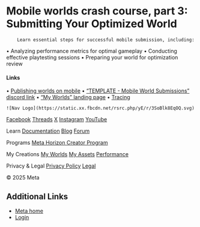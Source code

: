 # Mobile worlds crash course, part 3: Submitting Your Optimized World

        Learn essential steps for successful mobile submission, including:
• Analyzing performance metrics for optimal gameplay
• Conducting effective playtesting sessions
• Preparing your world for optimization review

  
#### Links


• [Publishing worlds on mobile](https://developers.meta.com/horizon-worlds/learn/documentation/create-for-web-and-mobile/publishing-worlds-on-mobile)
• [“TEMPLATE - Mobile World Submissions” discord link](https://discord.com/channels/953395096064253962/1288619590716358762/1288619590716358762)
• [“My Worlds” landing page](https://horizon.meta.com/creator/worlds_all/?utm_source=horizon_cross_screen-creator_page&locale=en_US)
• [Tracing](https://developers.meta.com/horizon-worlds/learn/documentation/performance-best-practices-and-tooling/performance-tools/tracing)

    ![Nav Logo](https://static.xx.fbcdn.net/rsrc.php/yE/r/3SoBlk8EqOQ.svg)


[Facebook](https://www.facebook.com/MetaHorizon/)
[Threads](https://www.threads.com/@metahorizon)
[X](https://x.com/MetaHorizon)
[Instagram](https://www.instagram.com/metahorizon/)
[YouTube](https://www.youtube.com/@MetaQuestVR)

 Learn
[Documentation](https://developers.meta.com/horizon-worlds/learn/documentation/)
[Blog](https://developers.meta.com/horizon/blog/)
[Forum](https://communityforums.atmeta.com/t5/Creator-Forum/ct-p/Meta_Horizon_Creator_Forums)

 Programs
[Meta Horizon Creator Program](https://developers.meta.com/horizon-worlds/programs/)

 My Creations
[My Worlds](https://horizon.meta.com/creator/worlds_all/?utm_source=horizon_worlds_creator)
[My Assets](https://horizon.meta.com/creator/assets/?utm_source=horizon_worlds_creator)
[Performance](https://horizon.meta.com/creator/performance/traces/?utm_source=horizon_worlds_creator)

 Privacy & Legal
[Privacy Policy](https://www.meta.com/legal/privacy-policy/)
[Legal](https://www.meta.com/legal/supplemental-terms-of-service/)

 © 2025 Meta

## Additional Links
- [Meta home](https://developers.meta.com/horizon-worlds/)
- [Login](https://developers.meta.com/login/?redirect_uri=https%3A%2F%2Fdevelopers.meta.com%2Fhorizon-worlds%2Flearn%2Fdocumentation%2Fmhcp-program%2Ffocus-sessions%2Fcross-screens-crash-course-week-3%2F)
